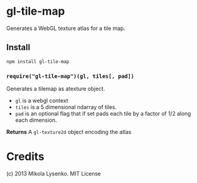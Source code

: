 gl-tile-map
===========
Generates a WebGL texture atlas for a tile map.

## Install

    npm install gl-tile-map
    
### `require("gl-tile-map")(gl, tiles[, pad])`
Generates a tilemap as atexture object.

* `gl` is a webgl context
* `tiles` is a 5 dimensional ndarray of tiles.
* `pad` is an optional flag that if set pads each tile by a factor of 1/2 along each dimension.

**Returns** A `gl-texture2d` object encoding the atlas

# Credits
(c) 2013 Mikola Lysenko. MIT License